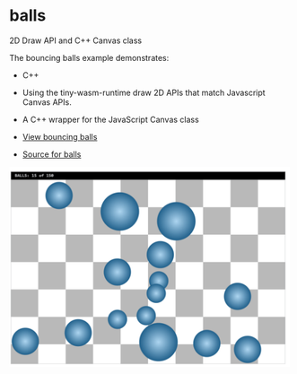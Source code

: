 <h1>balls</h1>
2D Draw API and C++ Canvas class

The bouncing balls example demonstrates:
   - C++
   - Using the tiny-wasm-runtime draw 2D APIs that match Javascript Canvas APIs.
   - A C++ wrapper for the JavaScript Canvas class

- [View bouncing balls](https://twiddlingbits.dev/examples/dist/balls/index.html) 
- [Source for balls](https://github.com/twiddlingbits/tiny-wasm-runtime/tree/main/examples/balls) 

 <img src="../readme-img-balls.png" width="500">

